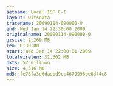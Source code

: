 ```yaml
---
setname: Local ISP C-I
layout: witsdata
tracename: 20090114-090000-0
end: Wed Jan 14 22:30:00 2009
originalname: 20090114-090000-0
gzsize: 2,269 MB
len: 0:30:00
start: Wed Jan 14 22:00:01 2009
totalwirelen: 31,302 MB
pkts: 57 million
size: 4,316 MB
md5: fe78fa3d6daebd9cc4679998be8d74c8
---
```

